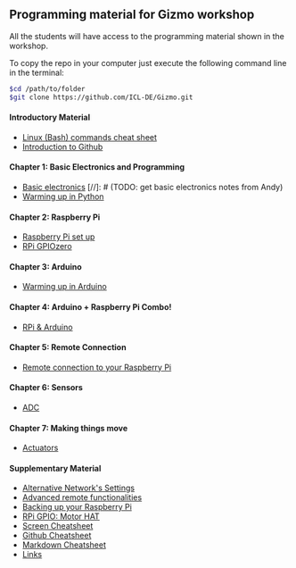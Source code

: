 ## Programming material for Gizmo workshop

All the students will have access to the programming material shown in the workshop.

To copy the repo in your computer just execute the following command line in the terminal:

``` bash
$cd /path/to/folder
$git clone https://github.com/ICL-DE/Gizmo.git
```

#### Introductory Material

* [Linux (Bash) commands cheat sheet](Introductory_Material/Cheatsheet_bash_Linux.md)
* [Introduction to Github](SupplementaryMaterial/Links.md/#git-related)

#### Chapter 1: Basic Electronics and Programming

* [Basic electronics](...)
[//]: # (TODO: get basic electronics notes from Andy)
* [Warming up in Python](Chapter_1/Python_warmup.md)


#### Chapter 2: Raspberry Pi

* [Raspberry Pi set up](Chapter_2/RPi_setup.md)
* [RPi GPIOzero](Chapter_2/RPi_GPIO_intro.md)

#### Chapter 3: Arduino

* [Warming up in Arduino](Chapter_3/Arduino_intro.md)

#### Chapter 4: Arduino + Raspberry Pi Combo!

* [RPi & Arduino](Chapter_4/RPi_to_Arduino.md)

#### Chapter 5: Remote Connection

* [Remote connection to your Raspberry Pi](Chapter_5/Remote_Rpi.md)

#### Chapter 6: Sensors

 * [ADC](Chapter_6/Sensors)

#### Chapter 7: Making things move

* [Actuators](...)


#### Supplementary Material

* [Alternative Network's Settings](SupplementaryMaterial/Alternative_network_settings.md)
* [Advanced remote functionalities](SupplementaryMaterial/Advanced_remote_functionalities.md)
* [Backing up your Raspberry Pi](SupplementaryMaterial/Backing_up_RPi.md)
* [RPi GPIO: Motor HAT](SupplementaryMaterial/RPi_GPIO_MotorHat.md)
* [Screen Cheatsheet](SupplementaryMaterial/Screen_cheatsheet.md)
* [Github Cheatsheet](SupplementaryMaterial/git-cheat-sheet-education.pdf)
* [Markdown Cheatsheet](SupplementaryMaterial/Markdown_cheatsheet.md)
* [Links](SupplementaryMaterial/Links.md)

